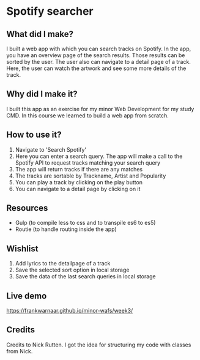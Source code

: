 # Spotify searcher

## What did I make?
I built a web app with which you can search tracks on Spotify. In the app, you have an overview page of the search results. Those results can be sorted by the user. The user also can navigate to a detail page of a track. Here, the user can watch the artwork and see some more details of the track.

## Why did I make it?
I built this app as an exercise for my minor Web Development for my study CMD. In this course we learned to build a web app from scratch.

## How to use it?
1. Navigate to 'Search Spotify'
2. Here you can enter a search query. The app will make a call to the Spotify API to request tracks matching your search query
3. The app will return tracks if there are any matches
4. The tracks are sortable by Trackname, Artist and Popularity
5. You can play a track by clicking on the play button
6. You can navigate to a detail page by clicking on it

## Resources
* Gulp (to compile less to css and to transpile es6 to es5)
* Routie (to handle routing inside the app)

## Wishlist
1. Add lyrics to the detailpage of a track
2. Save the selected sort option in local storage
3. Save the data of the last search queries in local storage

## Live demo
https://frankwarnaar.github.io/minor-wafs/week3/

## Credits
Credits to Nick Rutten. I got the idea for structuring my code with classes from Nick.
